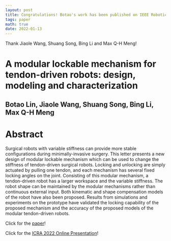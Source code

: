 ```yaml
---
layout: post
title: Congratulations! Botao's work has been published on IEEE Robotics and Automation Letters!
tags: paper
math: true
date: 2022-01-13
---
```


Thank Jiaole Wang, Shuang Song, Bing Li and Max Q-H Meng!

# A modular lockable mechanism for tendon-driven robots: design, modeling and characterization
## Botao Lin, Jiaole Wang, Shuang Song, Bing Li, Max Q-H Meng

# Abstract
Surgical robots with variable stiffness can provide more stable configurations during minimally-invasive surgery.
This letter presents a new design of modular lockable mechanism which can be used to change the stiffness of tendon-driven surgical robots.
Locking and unlocking are simply actuated by pulling one tendon, and each mechanism has several fixed locking angles on the joint.
Consisting of this modular mechanism, a tendon-driven robot has a larger workspace and the variable stiffness.
The robot shape can be maintained by the modular mechanisms rather than continuous external input.
Both kinematic and shape compensation models of the robot have also been proposed. 
Results from simulations and experiments on the prototype have validated the locking capability of the proposed mechanism and the accuracy of the proposed models of the modular tendon-driven robots.

Click for the [paper](https://ieeexplore.ieee.org/abstract/document/9681316/)!

Click for the [ICRA 2022 Online Presentation](https://www.bilibili.com/video/BV13g4y1p7uq/?spm_id_from=333.1387.homepage.video_card.click&vd_source=3712d687c6c85113f5143af1d0df5e5a)!
